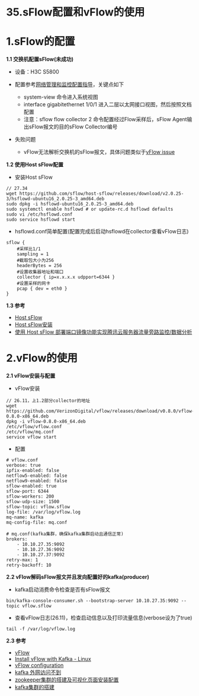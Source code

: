 # 35.sFlow配置和vFlow的使用

# 1.sFlow的配置

**1.1 交换机配置sFlow(未成功)**

- 设备：H3C S5800

- 配置参考[网络管理和监控配置指导](http://www.h3c.com/cn/d_201907/1218550_30005_0.htm)，关键点如下
   - system-view 命令进入系统视图
   - interface gigabitethernet 1/0/1 进入二层以太网接口视图，然后按照文档配置
   - 注意：sflow flow collector 2 命令配置经过Flow采样后，sFlow Agent输出sFlow报文的目的sFlow Collector编号

- 失败问题
   - vFlow无法解析交换机的sFlow报文，具体问题类似于[vFlow issue](https://github.com/VerizonDigital/vflow/issues/55)

**1.2 使用Host sFlow配置**

- 安装Host sFlow
~~~
// 27.34
wget https://github.com/sflow/host-sflow/releases/download/v2.0.25-3/hsflowd-ubuntu16_2.0.25-3_amd64.deb
sudo dpkg -i hsflowd-ubuntu16_2.0.25-3_amd64.deb
sudo systemctl enable hsflowd # or update-rc.d hsflowd defaults
sudo vi /etc/hsflowd.conf
sudo service hsflowd start
~~~

- hsflowd.conf简单配置(配置完成后启动hsflowd在collector查看vFlow日志)
~~~
sflow {
    #采样比1/1
    sampling = 1
    #截取包大小为256
    headerBytes = 256
    #设置收集器地址和端口
    collector { ip=x.x.x.x udpport=6344 }
    #设置采样的网卡
    pcap { dev = eth0 }
}
~~~

**1.3 参考**
   - [Host sFlow](https://sflow.net/about.php)
   - [Host sFlow安装](https://sflow.net/downloads.php)
   - [使用 Host sFlow 部署端口镜像功能实现腾讯云服务器流量旁路监控/数据分析](https://cloud.tencent.com/developer/article/1006335)

# 2.vFlow的使用

**2.1 vFlow安装与配置**

- vFlow安装
~~~
// 26.11，上1.2部分collector的地址
wget https://github.com/VerizonDigital/vflow/releases/download/v0.8.0/vflow-0.8.0-x86_64.deb
dpkg -i vflow-0.8.0-x86_64.deb
/etc/vflow/vflow.conf
/etc/vflow/mq.conf
service vflow start
~~~

- 配置
~~~
# vflow.conf
verbose: true
ipfix-enabled: false
netflow5-enabled: false
netflow9-enabled: false
sflow-enabled: true
sflow-port: 6344
sflow-workers: 200
sflow-udp-size: 1500
sflow-topic: vflow.sflow
log-file: /var/log/vflow.log
mq-name: kafka
mq-config-file: mq.conf

# mq.conf(kafka集群，确保kafka集群启动且通信正常)
brokers: 
    - 10.10.27.35:9092
    - 10.10.27.36:9092
    - 10.10.27.37:9092
retry-max: 1
retry-backoff: 10
~~~

**2.2 vFlow解码sFlow报文并且发向配置好的kafka(producer)**

- kafka启动消费命令检查是否有sFlow报文
~~~
bin/kafka-console-consumer.sh --bootstrap-server 10.10.27.35:9092 --topic vflow.sflow
~~~

- 查看vFlow日志(26.11)，检查启动信息以及打印流量信息(verbose设为了true)
~~~
tail -f /var/log/vflow.log
~~~

**2.3 参考**

- [vFlow](https://github.com/VerizonDigital/vflow)
- [Install vFlow with Kafka - Linux](https://github.com/VerizonDigital/vflow/blob/master/docs/quick_start_kafka.md)
- [vFlow configuration](https://github.com/VerizonDigital/vflow/blob/master/docs/config.md)
- [kafka 外网访问不到](https://www.cnblogs.com/20170722-kong/p/9334577.html)
- [zookeeper集群的搭建及可视化页面安装配置](https://github.com/WuJialei/Accumulation/blob/master/17.zookeeper%E9%9B%86%E7%BE%A4%E7%9A%84%E6%90%AD%E5%BB%BA%E5%8F%8A%E5%8F%AF%E8%A7%86%E5%8C%96%E9%A1%B5%E9%9D%A2%E5%AE%89%E8%A3%85%E9%85%8D%E7%BD%AE.md)
- [kafka集群的搭建](https://github.com/WuJialei/Accumulation/blob/master/19.kafka%E9%9B%86%E7%BE%A4%E7%9A%84%E5%AE%89%E8%A3%85.md)
